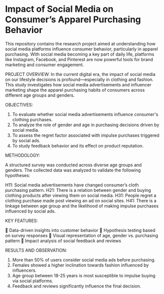 # Impact of Social Media on Consumer’s Apparel Purchasing Behavior

This repository contains the research project aimed at understanding how social media platforms influence consumer behavior, particularly in apparel purchasing. With social media becoming a key part of daily life, platforms like Instagram, Facebook, and Pinterest are now powerful tools for brand marketing and consumer engagement.

PROJECT OVERVIEW: 
In the current digital era, the impact of social media on our lifestyle decisions is profound—especially in clothing and fashion. This study investigates how social media advertisements and influencer marketing shape the apparel purchasing habits of consumers across different age groups and genders.

OBJECTIVES: 
1. To evaluate whether social media advertisements influence consumer's clothing purchases.
2. To analyze the role of gender and age in purchasing decisions driven by social media.
3. To assess the regret factor associated with impulse purchases triggered by social ads.
4. To study feedback behavior and its effect on product reputation.

METHODOLOGY:

A structured survey was conducted across diverse age groups and genders. The collected data was analyzed to validate the following hypotheses:

H11: Social media advertisements have changed consumer’s cloth purchasing pattern.
H21: There is a relation between gender and buying clothing products after viewing them on social media.
H31: People regret a clothing purchase made post viewing an ad on social sites.
H41: There is a linkage between age group and the likelihood of making impulse purchases influenced by social ads.

KEY FEATURES:

📍 Data-driven insights into customer behavior
📍 Hypothesis testing based on survey responses
📍 Visual representation of age, gender vs. purchasing pattern
📍 Impact analysis of social feedback and reviews

RESULTS AND OBSERVATION:

1. More than 50% of users consider social media ads before purchasing.
2. Females showed a higher inclination towards fashion influenced by influencers.
3. Age group between 18-25 years is most susceptible to impulse buying via social platforms.
4. Feedback and reviews significantly influence the final decision.


